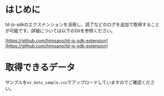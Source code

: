 # はじめに
  
td-js-sdkのエクステンションを活用し、読了などのログを追加で取得することが可能です。詳細については以下のGitを参照ください。
  
[https://github.com/hjmsano/td-js-sdk-extension](https://github.com/hjmsano/td-js-sdk-extension)
  
# 取得できるデータ
  
サンプルを`ex_data_sample.csv`でアップロードしていますのでご確認ください。

